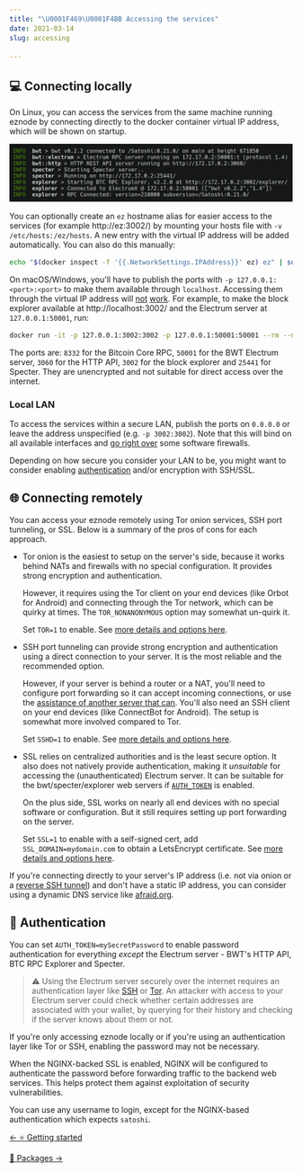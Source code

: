 ```yaml
---
title: "\U0001F469‍\U0001F4BB Accessing the services"
date: 2021-03-14
slug: accessing

---
```

## 💻 Connecting locally

On Linux, you can access the services from the same machine running eznode by connecting directly to the docker container virtual IP address, which will be shown on startup.

[![](../src/assets/img/server-urls.png)](../src/assets/img/server-urls.png)

You can optionally create an `ez` hostname alias for easier access to the services (for example http://ez:3002/) by mounting your hosts file with `-v /etc/hosts:/ez/hosts`. A new entry with the virtual IP address will be added automatically. You can also do this manually:

```bash
echo "$(docker inspect -f '{{.NetworkSettings.IPAddress}}' ez) ez" | sudo tee -a /etc/hosts
```

On macOS/Windows, you'll have to publish the ports with `-p 127.0.0.1:<port>:<port>` to make them available through `localhost`. Accessing them through the virtual IP address will [not](https://docs.docker.com/docker-for-mac/networking/#known-limitations-use-cases-and-workarounds) [work](https://docs.docker.com/docker-for-windows/networking/#known-limitations-use-cases-and-workarounds). For example, to make the block explorer available at http://localhost:3002/ and the Electrum server at `127.0.0.1:50001`, run:

```bash
docker run -it -p 127.0.0.1:3002:3002 -p 127.0.0.1:50001:50001 --rm --name ez -v ~/eznode:/data eznode/eznode
```

The ports are: `8332` for the Bitcoin Core RPC, `50001` for the BWT Electrum server, `3060` for the HTTP API, `3002` for the block explorer and `25441` for Specter. They are unencrypted and not suitable for direct access over the internet.

### Local LAN

To access the services within a secure LAN, publish the ports on `0.0.0.0` or leave the address unspecified (e.g. `-p 3002:3002`). Note that this will bind on all available interfaces and [go right over](https://github.com/docker/for-linux/issues/777) some software firewalls.

Depending on how secure you consider your LAN to be, you might want to consider enabling [authentication](accessing#authentication) and/or encryption with SSH/SSL.

## 🌐 Connecting remotely

You can access your eznode remotely using Tor onion services, SSH port tunneling, or SSL. Below is a summary of the pros of cons for each approach.

* Tor onion is the easiest to setup on the server's side, because it works behind NATs and firewalls with no special configuration. It provides strong encryption and authentication.

  However, it requires using the Tor client on your end devices (like Orbot for Android) and connecting through the Tor network, which can be quirky at times. The `TOR_NONANONYMOUS` option may somewhat un-quirk it.

  Set `TOR=1` to enable. See [more details and options here](transports#tor-onion).

* SSH port tunneling can provide strong encryption and authentication using a direct connection to your server. It is the most reliable and the recommended option.

  However, if your server is behind a router or a NAT, you'll need to configure port forwarding so it can accept incoming connections, or use the [assistance of another server that can](transports#punch-through-nats-with-a-reverse-ssh-tunnel). You'll also need an SSH client on your end devices (like ConnectBot for Android). The setup is somewhat more involved compared to Tor.

  Set `SSHD=1` to enable. See [more details and options here](transports#dropbear-ssh).

* SSL relies on centralized authorities and is the least secure option. It also does not natively provide authentication, making it _unsuitable_ for accessing the (unauthenticated) Electrum server. It can be suitable for the bwt/specter/explorer web servers if [`AUTH_TOKEN`](accessing#authentication) is enabled.

  On the plus side, SSL works on nearly all end devices with no special software or configuration. But it still requires setting up port forwarding on the server.

  Set `SSL=1` to enable with a self-signed cert, add `SSL_DOMAIN=mydomain.com` to obtain a LetsEncrypt certificate. See [more details and options here](transports#nginx-ssl).

If you're connecting directly to your server's IP address (i.e. not via onion or a [reverse SSH tunnel](transports#punch-through-nats-with-a-reverse-ssh-tunnel)) and don't have a static IP address, you can consider using a dynamic DNS service like [afraid.org](https://freedns.afraid.org/).

## 🔑 Authentication

You can set `AUTH_TOKEN=mySecretPassword` to enable password authentication for everything _except_ the Electrum server - BWT's HTTP API, BTC RPC Explorer and Specter.

> ⚠️ Using the Electrum server securely over the internet requires an authentication layer like [SSH](transports#dropbear-ssh) or [Tor](transports#tor-onion). An attacker with access to your Electrum server could check whether certain addresses are associated with your wallet, by querying for their history and checking if the server knows about them or not.

If you're only accessing eznode locally or if you're using an authentication layer like Tor or SSH, enabling the password may not be necessary.

When the NGINX-backed SSL is enabled, NGINX will be configured to authenticate the password before forwarding traffic to the backend web services. This helps protect them against exploitation of security vulnerabilities.

You can use any username to login, except for the NGINX-based authentication which expects `satoshi`.


<div class="docs-nav">

[← ⭐ Getting started](getting-started)

[🎁 Packages →](packages)

</div>